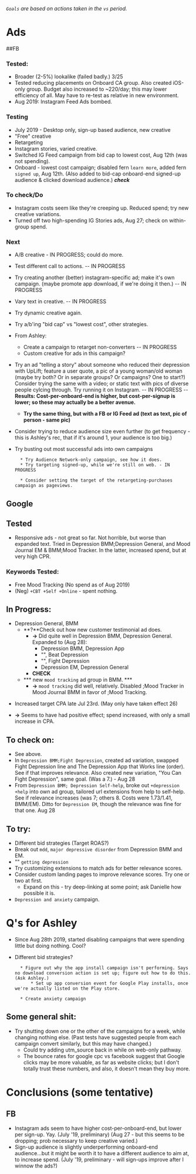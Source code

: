 *`Goals` are based on actions taken in the `vs` period.*

# Ads

##FB
### Tested:
* Broader (2-5%) lookalike (failed badly.)
3/25
* Tested reducing placements on Onboard CA group. Also created iOS-only group. Budget also increased to ~220/day; this may lower efficiency of all. May have to re-test as relative in new environment. 
* Aug 2019: Instagram Feed Ads bombed. 

### Testing

* July 2019 - Desktop only, sign-up based audience, new creative
* "Free" creative
* Retargeting
* Instagram stories, varied creative. 
* Switched IG Feed campaign from bid cap to lowest cost, Aug 12th (was not spending).
* Onboard - lowest cost campaign; disabled fern `learn more`, added fern `signed up`, Aug 12th. (Also added to bid-cap onboard-end signed-up audience & clicked download audience.) ***check***

### To check/Do

* Instagram costs seem like they're creeping up. Reduced spend; try new creative variations. 
* Turned off two high-spending IG Stories ads, Aug 27; check on within-group spend. 

### Next
* A/B creative - IN PROGRESS; could do more.
* Test different call to actions. -- IN PROGRESS
* Try creating another (better) instagram-specific ad; make it's own campaign. (maybe promote app download, if we're doing it then.) -- IN PROGRESS
* Vary text in creative. -- IN PROGRESS
* Try dynamic creative again.
* Try a/b'ing "bid cap" vs "lowest cost", other strategies. 
* From Ashley: 
	* Create a campaign to retarget non-converters -- IN PROGRESS 
	* Custom creative for ads in this campaign? 
* Try an ad "telling a story" about someone who reduced their depression with UpLift; feature a user quote, a pic of a young woman/old woman (maybe try both? Or in separate groups? Or campaigns? One to start?) Consider trying the same with a video; or static text with pics of diverse people cylcing through. Try running it on Instagram. -- IN PROGRESS -- **Results: Cost-per-onboard-end is higher, but cost-per-signup is lower; so these may actually be a better avenue.**
	* **Try the same thing, but with a FB or IG Feed ad (text as text, pic of person - same pic)**
* Consider trying to reduce audience size even further (to get frequency - this is Ashley's rec, that if it's around 1, your audience is too big.)
* Try busting out most successful ads into own campaigns


		* Try Audience Network-only campaign, see how it does.
		* Try targeting signed-up, while we're still on web. - IN PROGRESS

		* Consider setting the target of the retargeting-purchases campaign as pageviews. 


## Google

## Tested
* Responsive ads - not great so far. Not horrible, but worse than expanded text. Tried in Depression BMM;Depression General, and Mood Journal EM & BMM;Mood Tracker. In the latter, increased spend, but at very high CPR.
### Keywords Tested: 
* Free Mood Tracking (No spend as of Aug 2019)
* (Neg) `+CBT +Self +Online` - spent nothing.

## In Progress: 

- Depression General, BMM
	- **?**Check out how new customer testimonial ad does.
		- **->** Did quite well in Depression BMM, Depression General. Expanded to (Aug 28): 
			- Depression BMM, Depression App
			- "", Beat Depression
			- "", Fight Depression
			- Depression EM, Depression General
		- **CHECK**
	- *** new `mood tracking` ad group in BMM. *** 
		- **->** `mood tracking` did well, relatively. Disabled ;Mood Tracker in Mood Journal BMM in favor of ;Mood Tracking.
* Increased target CPA late Jul 23rd. (May only have taken effect 26)
- **->** Seems to have had positive effect; spend increased, with only a small increase in CPA.

## To check on: 

* See above. 
* In `Depression BMM;Fight Depression`, created ad variation, swapped Fight Depression line and The Depression App that Works line (order). See if that improves relevance. Also created new variation, "You Can Fight Depression", same goal. (Was a 7.) - Aug 28
* From `Depression BMM; Depression Self-help`, broke out `+depression +help` into own ad group, tailored url extensions from help to self-help. See if relevance increases (was 7; others 8. Costs were 1.73/1.41, BMM/EM). Ditto for `Depression EM`, though the relevance was fine for that one. Aug 28



## To try:

* Different bid strategies (Target ROAS?)
* Break out `mdd`, `major depressive disorder` from Depression BMM and EM.
* "" `getting depression`
* Try customizing extensions to match ads for better relevance scores. 
* Consider custom landing pages to improve relevance scores. Try one or two at first. 
	* Expand on this - try deep-linking at some point; ask Danielle how possible it is. 
* `Depression and anxiety` campaign. 
					



# Q's for Ashley

* Since Aug 28th 2019, started disabling campaigns that were spending little but doing nothing. Cool?
* Different bid strategies?








		* Figure out why the app install campaign isn't performing. Says no download conversion action is set up; figure out how to do this. (Ask Ashley.)
			* Set up app conversion event for Google Play installs, once we're actually listed on the Play store. 

		* Create anxiety campaign
		

## Some general shit:

* Try shutting down one or the other of the campaigns for a week, while changing nothing else. (Past tests have suggested people from each campaign convert similarly, but this may have changed.)
  * Could try adding utm_source back in while on web-only pathway.
  * The bounce rates for google cpc vs facebook suggest that Google clicks may be more valuable, as far as website clicks; but I don't totally trust these numbers, and also, it doesn't mean they buy more.  


# Conclusions (some tentative)


## FB
* Instagram ads seem to have higher cost-per-onboard-end, but lower per sign-up. Yay. (July '19, preliminary) (Aug 27 - but this seems to be dropping; prob necessary to keep creative varied.)
* Sign-up audience is slightly underperforming onboard-end audience...but it might be worth it to have a different audience to aim at, to increase spend. (July '19, preliminary - will sign-ups improve after I winnow the ads?)